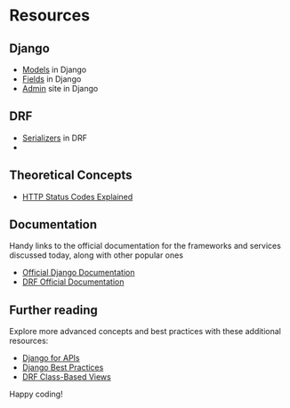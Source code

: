 # Resources

## Django
- [Models](https://docs.djangoproject.com/en/5.0/topics/db/models/) in Django
-  [Fields](https://docs.djangoproject.com/en/5.0/ref/models/fields/#field-types) in Django
- [Admin](https://docs.djangoproject.com/en/5.0/ref/contrib/admin/) site in Django

## DRF
- [Serializers](https://www.django-rest-framework.org/tutorial/1-serialization/) in DRF
- 


## Theoretical Concepts

- [HTTP Status Codes Explained](https://httpstatuses.com/)



## Documentation
Handy links to the official documentation for the frameworks and services discussed today, along with other popular ones

- [Official Django Documentation](https://docs.djangoproject.com/)
- [DRF Official Documentation](https://www.django-rest-framework.org/) 

## Further reading
Explore more advanced concepts and best practices with these additional resources:

- [Django for APIs](https://djangoforapis.com/)
- [Django Best Practices](https://learndjango.com/tutorials/django-best-practices)
- [DRF Class-Based Views](https://www.django-rest-framework.org/api-guide/views/#class-based-views)

Happy coding!
